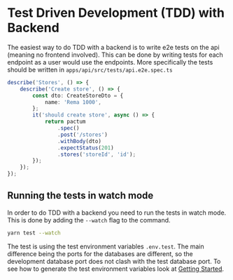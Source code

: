 # Test Driven Development (TDD) with Backend

The easiest way to do TDD with a backend is to write e2e tests on the api (meaning no frontend involved). This can be done by writing tests for each endpoint as a user  would use the endpoints. More specifically the tests should be written in `apps/api/src/tests/api.e2e.spec.ts`

```typescript
describe('Stores', () => {
	describe('Create store', () => {
		const dto: CreateStoreDto = {
			name: 'Rema 1000',
		};
		it('should create store', async () => {
			return pactum
				.spec()
				.post('/stores')
				.withBody(dto)
				.expectStatus(201)
				.stores('storeId', 'id');
		});
	});
});
```

## Running the tests in watch mode
In order to do TDD with a backend you need to run the tests in watch mode. This is done by adding the `--watch` flag to the command.

```bash
yarn test --watch
```

The test is using the test environment variables `.env.test`. The main difference being the ports for the databases are different, so the development database port does not clash with the test database port. To see how to generate the test environment variables look at [Getting Started](https://github.com/BHelpful/MealTime/blob/master/DOCS/HOW_TOs/HOW_TO_get_started.md).